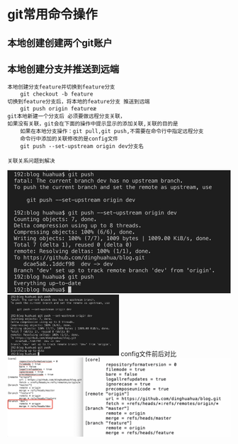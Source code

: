 # git常用命令操作

## 本地创建创建两个git账户

## 本地创建分支并推送到远端
    本地创建分支feature并切换到feature分支
        git checkout -b feature
    切换到feature分支后，将本地的feature分支 推送到远端
        git push origin featureæ
    git本地新建一个分支后 必须要做远程分支关联，
    如果没有关联，git会在下面的操作中提示显示的添加关联,关联的目的是
        如果在本地分支操作：git pull,git push,不需要在命令行中指定远程分支
        命令行中添加的关联修改的是config文件
        git push --set-upstream origin dev分支名

    关联关系问题到解决 
![关联关系](https://github.com/dinghuahua/blog/blob/master/images/git1.png?w=100&h=100 "关联关系问题到解决")
<img src="https://github.com/dinghuahua/blog/blob/master/images/git1.png" width="50%">
        config文件前后对比 
![config文件](https://github.com/dinghuahua/blog/blob/master/images/git2.png?w=100&h=100)